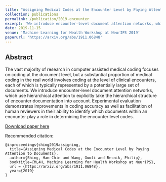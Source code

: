 ```yaml
---
title: "Assigning Medical Codes at the Encounter Level by Paying Attention to Documents"
collection: publications
permalink: /publication/2019-encounter
excerpt: 'We introduce encounter-level document attention networks, which use hierarchical attention to explicitly take the hierarchical structure of encounter documentation into account. Experimental evaluation demonstrates improvements in coding accuracy as well as facilitation of human reviewers in their ability to identify which documents within an encounter play a role in determining the encounter level codes.'
date: 2019-11-15
venue: 'Machine Learning for Health Workshop at NeurIPS 2019'
paperurl: 'https://arxiv.org/abs/1911.06848'
---
```


## Abstract

The vast majority of research in computer assisted medical coding focuses on coding at the document level, but a substantial proportion of medical coding in the real world involves coding at the level of clinical encounters, each of which is typically represented by a potentially large set of documents. We introduce encounter-level document attention networks, which use hierarchical attention to explicitly take the hierarchical structure of encounter documentation into account. Experimental evaluation demonstrates improvements in coding accuracy as well as facilitation of human reviewers in their ability to identify which documents within an encounter play a role in determining the encounter level codes.

[Download paper here](https://arxiv.org/abs/1911.06848)

Recommended citation:

```
@inproceedings{shing2019assigning,
  title={Assigning Medical Codes at the Encounter Level by Paying Attention to Documents},
  author={Shing, Han-Chin and Wang, Guoli and Resnik, Philip},
  booktitle={ML4H, Machine Learning for Health Workshop at NeurIPS},
  url = {https://arxiv.org/abs/1911.06848},
  year={2019}
}
```